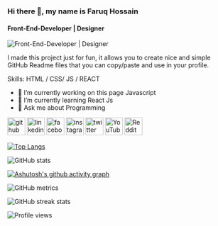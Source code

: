 ### Hi there 👋, my name is Faruq Hossain
#### Front-End-Developer | Designer
![Front-End-Developer | Designer](https://media.licdn.com/dms/image/D5616AQEts2F9GJq53w/profile-displaybackgroundimage-shrink_350_1400/0/1671701972812?e=1680134400&v=beta&t=_8hx4-YozMgXUDq9A1lujzNv_dxJOOHxOAljnMcgPuI)

I made this project just for fun, it allows you to create nice and simple GitHub Readme files that you can copy/paste and use in your profile.

Skills: HTML / CSS/ JS / REACT

- 🔭 I’m currently working on this page Javascript 
- 🌱 I’m currently learning React Js 
- 💬 Ask me about Programming 


[<img src='https://cdn.jsdelivr.net/npm/simple-icons@3.0.1/icons/github.svg' alt='github' height='40'>](https://github.com/Faruqdigital) 
[<img src='https://cdn.jsdelivr.net/npm/simple-icons@3.0.1/icons/linkedin.svg' alt='linkedin' height='40'>]([https://linkedin.com/Faruqdigital](https://www.linkedin.com/in/faruqdigital/))  [<img src='https://cdn.jsdelivr.net/npm/simple-icons@3.0.1/icons/facebook.svg' alt='facebook' height='40'>](https://www.facebook.com/#)  [<img src='https://cdn.jsdelivr.net/npm/simple-icons@3.0.1/icons/instagram.svg' alt='instagram' height='40'>](https://www.instagram.com/#/)  [<img src='https://cdn.jsdelivr.net/npm/simple-icons@3.0.1/icons/twitter.svg' alt='twitter' height='40'>](https://twitter.com/#)  [<img src='https://cdn.jsdelivr.net/npm/simple-icons@3.0.1/icons/youtube.svg' alt='YouTube' height='40'>](https://www.youtube.com/channel/#)  [<img src='https://cdn.jsdelivr.net/npm/simple-icons@3.0.1/icons/reddit.svg' alt='Reddit' height='40'>](https://www.reddit.com/user/#)  

[![Top Langs](https://github-readme-stats.vercel.app/api/top-langs/?username=Faruqdigital)](https://github.com/anuraghazra/github-readme-stats)

![GitHub stats](https://github-readme-stats.vercel.app/api?username=Faruqdigital&show_icons=true)  

[![Ashutosh's github activity graph](https://github-readme-activity-graph.cyclic.app/graph?username=Faruqdigital&bg_color=ffcfe9&color=9e4c98&line=9e4c98&point=403d3d&area=true&hide_border=true)](https://github.com/ashutosh00710/github-readme-activity-graph)

![GitHub metrics](https://metrics.lecoq.io/Faruqdigital)  

![GitHub streak stats](https://streak-stats.demolab.com/?user=Faruqdigital)  

![Profile views](https://gpvc.arturio.dev/Faruqdigital)  

